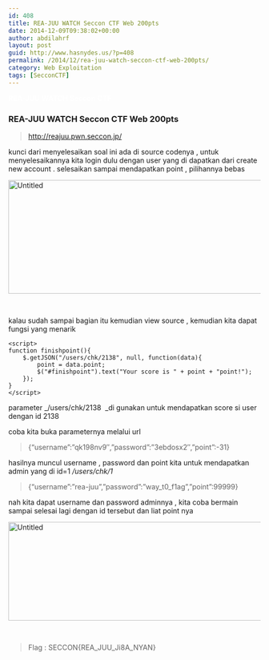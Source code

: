 ```yaml
---
id: 408
title: REA-JUU WATCH Seccon CTF Web 200pts
date: 2014-12-09T09:38:02+00:00
author: abdilahrf
layout: post
guid: http://www.hasnydes.us/?p=408
permalink: /2014/12/rea-juu-watch-seccon-ctf-web-200pts/
category: Web Exploitation
tags: [SecconCTF]
---
```

<span style="color: #ffffff;"><strong>REA-JUU</strong> <strong>WATCH</strong> <strong>Seccon</strong> <strong>CTF</strong></span>

### REA-JUU WATCH Seccon CTF Web 200pts

> <http://reajuu.pwn.seccon.jp/>

kunci dari menyelesaikan soal ini ada di source codenya , untuk menyelesaikannya kita login dulu dengan user yang di dapatkan dari create new account . selesaikan sampai mendapatkan point , pilihannya bebas

[<img class="aligncenter wp-image-409" src="http://abdilahrf.me/images/2014/12/Untitled-1024x332.png" alt="Untitled" width="700" height="227" />](http://abdilahrf.me/images/2014/12/Untitled.png)

&nbsp;

kalau sudah sampai bagian itu kemudian view source , kemudian kita dapat fungsi yang menarik<!--more-->

<pre><code class="language-javascript">&lt;script&gt;
function finishpoint(){
	$.getJSON("/users/chk/2138", null, function(data){
		point = data.point;
		$("#finishpoint").text("Your score is " + point + "point!");
	});
}
&lt;/script&gt;</code></pre>

parameter _/users/chk/2138  _di gunakan untuk mendapatkan score si user dengan id 2138

coba kita buka parameternya melalui url

> {&#8220;username&#8221;:&#8221;qk198nv9&#8243;,&#8221;password&#8221;:&#8221;3ebdosx2&#8243;,&#8221;point&#8221;:-31}

hasilnya muncul username , password dan point kita untuk mendapatkan admin yang di id=1 _/users/chk/1_

> {&#8220;username&#8221;:&#8221;rea-juu&#8221;,&#8221;password&#8221;:&#8221;way\_t0\_f1ag&#8221;,&#8221;point&#8221;:99999}

nah kita dapat username dan password adminnya , kita coba bermain sampai selesai lagi dengan id tersebut dan liat point nya

[<img class="aligncenter wp-image-410" src="http://abdilahrf.me/images/2014/12/Untitled1.png" alt="Untitled" width="828" height="197" />](http://abdilahrf.me/images/2014/12/Untitled1.png)

&nbsp;

> Flag : SECCON{REA\_JUU\_Ji8A_NYAN}